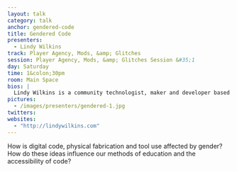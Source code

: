 ```yaml
---
layout: talk
category: talk
anchor: gendered-code
title: Gendered Code
presenters:
  - Lindy Wilkins
track: Player Agency, Mods, &amp; Glitches
session: Player Agency, Mods, &amp; Glitches Session &#35;1
day: Saturday
time: 1&colon;30pm
room: Main Space
bios: |
  Lindy Wilkins is a community technologist, maker and developer based in Toronto. They hold an MFA from OCAD University, and currently serve as director at Site 3 coLaboratory. Lindy is a cyborg, cyclist, and general enthusiast. 
pictures:
  - /images/presenters/gendered-1.jpg
twitters:
websites:
  - "http://lindywilkins.com"
---
```

How is digital code, physical fabrication and tool use affected by gender? How do these ideas influence our methods of education and the accessibility of code? 
